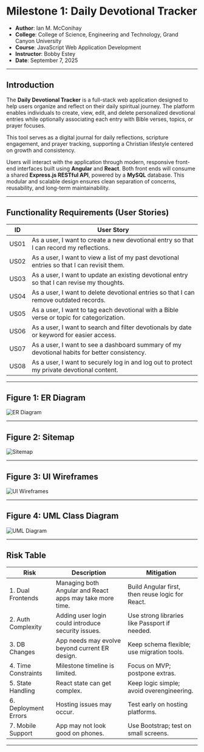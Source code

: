 # Milestone 1: Daily Devotional Tracker

- **Author**: Ian M. McConihay  
- **College**: College of Science, Engineering and Technology, Grand Canyon University  
- **Course**: JavaScript Web Application Development  
- **Instructor**: Bobby Estey  
- **Date**: September 7, 2025  

---

## Introduction

The **Daily Devotional Tracker** is a full-stack web application designed to help users organize and reflect on their daily spiritual journey. The platform enables individuals to create, view, edit, and delete personalized devotional entries while optionally associating each entry with Bible verses, topics, or prayer focuses.

This tool serves as a digital journal for daily reflections, scripture engagement, and prayer tracking, supporting a Christian lifestyle centered on growth and consistency.

Users will interact with the application through modern, responsive front-end interfaces built using **Angular** and **React**. Both front ends will consume a shared **Express.js RESTful API**, powered by a **MySQL** database. This modular and scalable design ensures clean separation of concerns, reusability, and long-term maintainability.

---

## Functionality Requirements (User Stories)

| ID    | User Story                                                                 |
|-------|----------------------------------------------------------------------------|
| US01  | As a user, I want to create a new devotional entry so that I can record my reflections. |
| US02  | As a user, I want to view a list of my past devotional entries so that I can revisit them. |
| US03  | As a user, I want to update an existing devotional entry so that I can revise my thoughts. |
| US04  | As a user, I want to delete devotional entries so that I can remove outdated records. |
| US05  | As a user, I want to tag each devotional with a Bible verse or topic for categorization. |
| US06  | As a user, I want to search and filter devotionals by date or keyword for easier access. |
| US07  | As a user, I want to see a dashboard summary of my devotional habits for better consistency. |
| US08  | As a user, I want to securely log in and log out to protect my private devotional content. |

---

## Figure 1: ER Diagram

![ER Diagram](Screenshot%202025-09-05%20at%201.04.00 PM.png)

---

## Figure 2: Sitemap

![Sitemap](Screenshot%202025-09-05%20at%201.05.09 PM.png)

---

## Figure 3: UI Wireframes

![UI Wireframes](Screenshot%202025-09-05%20at%201.05.23 PM.png)

---

## Figure 4: UML Class Diagram

![UML Diagram](Screenshot%202025-09-05%20at%201.05.43 PM.png)

---

## Risk Table

| Risk               | Description                                         | Mitigation                                  |
|--------------------|-----------------------------------------------------|----------------------------------------------|
| 1. Dual Frontends  | Managing both Angular and React apps may take more time. | Build Angular first, then reuse logic for React. |
| 2. Auth Complexity | Adding user login could introduce security issues. | Use strong libraries like Passport if needed. |
| 3. DB Changes      | App needs may evolve beyond current ER design.     | Keep schema flexible; use migration tools.   |
| 4. Time Constraints| Milestone timeline is limited.                     | Focus on MVP; postpone extras.               |
| 5. State Handling  | React state can get complex.                       | Keep logic simple; avoid overengineering.    |
| 6. Deployment Errors| Hosting issues may occur.                         | Test early on hosting platforms.             |
| 7. Mobile Support  | App may not look good on phones.                   | Use Bootstrap; test on small screens.        |

---